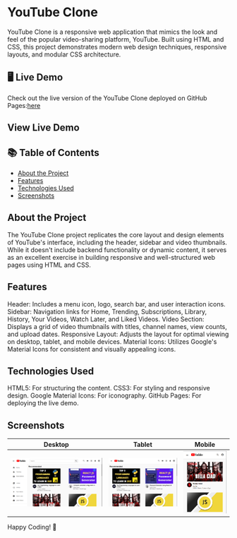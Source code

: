 # YouTube Clone

YouTube Clone is a responsive web application that mimics the look and feel of the popular video-sharing platform, YouTube. Built using HTML and CSS, this project demonstrates modern web design techniques, responsive layouts, and modular CSS architecture.

## 🖥️ Live Demo
Check out the live version of the YouTube Clone deployed on GitHub Pages:[here](https://shubiks.github.io/YouTube-Clone/)

## View Live Demo

## 📚 Table of Contents
- [About the Project](#about-the-project)
- [Features](#features)
- [Technologies Used](#technologies-used)
- [Screenshots](#screenshots)

## About the Project
The YouTube Clone project replicates the core layout and design elements of YouTube's interface, including the header, sidebar and video thumbnails. While it doesn't include backend functionality or dynamic content, it serves as an excellent exercise in building responsive and well-structured web pages using HTML and CSS.

## Features
Header: Includes a menu icon, logo, search bar, and user interaction icons.
Sidebar: Navigation links for Home, Trending, Subscriptions, Library, History, Your Videos, Watch Later, and Liked Videos.
Video Section: Displays a grid of video thumbnails with titles, channel names, view counts, and upload dates.
Responsive Layout: Adjusts the layout for optimal viewing on desktop, tablet, and mobile devices.
Material Icons: Utilizes Google's Material Icons for consistent and visually appealing icons.

## Technologies Used
HTML5: For structuring the content.
CSS3: For styling and responsive design.
Google Material Icons: For iconography.
GitHub Pages: For deploying the live demo.

## Screenshots
| Desktop | Tablet | Mobile |
| ------- | ------ | ------ |
| ![Desktop View](final-output-pictures/desktop-view.png) | ![Tablet View](final-output-pictures/tablet-view.png) | ![Mobile View](final-output-pictures/mobile-view.png) |

Happy Coding! 🚀

